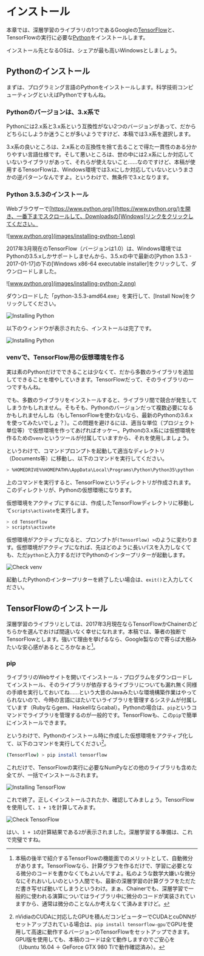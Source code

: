 # インストール

本章では、深層学習のライブラリの1つであるGoogleの[TensorFlow](https://www.tensorflow.org/)と、TensorFlowの実行に必要な[Python](https://www.python.jp)をインストールします。

インストール先となるOSは、シェアが最も高いWindowsとしましょう。

## Pythonのインストール

まずは、プログラミング言語のPythonをインストールします。科学技術コンピューティングといえばPythonですもんね。

### Pythonのバージョンは、3.x系で

Pythonには2.x系と3.x系という互換性がない2つのバージョンがあって、だからどちらにしようか迷うことが多いようですけど、本稿では3.x系を選択します。

3.x系の良いところは、2.x系との互換性を捨て去ることで得た一貫性のある分かりやすい言語仕様です。そして悪いところは、世の中には2.x系にしか対応していないライブラリがあって、それらが使えないこと……なのですけど、本稿が使用するTensorFlowは、Windows環境では3.xにしか対応していないというまさかの逆パターンなんですよ。というわけで、無条件で3.xとなります。

### Python 3.5.3のインストール

Webブラウザーで[https://www.python.org/](https://www.python.org/)を開き、一番下までスクロールして、Downloadsの[Windows]リンクをクリックしてください。

![www.python.org](images/installing-python-1.png)

2017年3月現在のTensorFlow（バージョンは1.0）は、Windows環境ではPythonの3.5.xしかサポートしませんから、3.5.xの中で最新の[Python 3.5.3 - 2017-01-17]の下の[Windows x86-64 executable installer]をクリックして、ダウンロードしました。

![www.python.org](images/installing-python-2.png)

ダウンロードした「python-3.5.3-amd64.exe」を実行して、[Install Now]をクリックしてください。

![Installing Python](images/installing-python-3.png)

以下のウィンドウが表示されたら、インストールは完了です。

![Installing Python](images/installing-python-4.png)

### venvで、TensorFlow用の仮想環境を作る

実は素のPythonだけでできることは少なくて、だから多数のライブラリを追加してできることを増やしていきます。TensorFlowだって、そのライブラリの一つですもんね。

でも、多数のライブラリをインストールすると、ライブラリ間で競合が発生してしまうかもしれません。そもそも、Pythonのバージョンだって複数必要になるかもしれませんしね（もしTensorFlowを使わないなら、最新のPythonの3.6.xを使ってみたいでしょ？）。この問題を避けるには、適当な単位（プロジェクト単位等）で仮想環境を作ってあげればオッケー。Pythonの3.x系には仮想環境を作るための`venv`というツールが付属していますから、それを使用しましょう。

というわけで、コマンドプロンプトを起動して適当なディレクトリ（Documents等）に移動し、以下のコマンドを実行してください。

```bash
> %HOMEDRIVE%%HOMEPATH%\AppData\Local\Programs\Python\Python35\python -m venv TensorFlow
```

上のコマンドを実行すると、TensorFlowというディレクトリが作成されます。このディレクトリが、Pythonの仮想環境になります。

仮想環境をアクティブにするには、作成したTensorFlowディレクトリに移動して`scripts\activate`を実行します。

```bash
> cd TensorFlow
> scripts\activate
```

仮想環境がアクティブになると、プロンプトが`(TensorFlow) >`のように変わります。仮想環境がアクティブになれば、先ほどのように長いパスを入力しなくても、ただ`python`と入力するだけでPythonのインタープリターが起動します。

![Check venv](images/installing-python-5.png)

起動したPythonのインタープリターを終了したい場合は、`exit()`と入力してください。

## TensorFlowのインストール

深層学習のライブラリとしては、2017年3月現在ならTensorFlowかChainerのどちらかを選んでおけば間違いなく幸せになれます。本稿では、筆者の独断でTensorFlowとします。強いて理由を挙げるなら、Google製なので寄らば大樹みたいな安心感があるところかなぁと[^2]。

### pip

ライブラリのWebサイトを開いてインストール・プログラムをダウンロードしてインストール、そのライブラリが依存するライブラリについても漏れ無く同様の手順を実行しておいてね……という大昔のJavaみたいな環境構築作業はやってられないので、今時の言語にはたいていライブラリを管理するシステムが付属しています（Rubyならgem、Haskellならcabal）。Pythonの場合は、`pip`というコマンドでライブラリを管理するのが一般的です。TensorFlowも、この`pip`で簡単にインストールできます。

というわけで、Pythonのインストール時に作成した仮想環境をアクティブ化して、以下のコマンドを実行してください[^3]。

```bash
(TensorFlow) > pip install tensorflow
```

これだけで、TensorFlowの実行に必要なNumPyなどの他のライブラリも含めた全てが、一括でインストールされます。

![Installing TensorFlow](images/installing-tensorflow-1.png)

これで終了。正しくインストールされたか、確認してみましょう。TensorFlowを使用して、`1 + 1`を計算してみます。

![Check TensorFlow](images/installing-tensorflow-2.png)

はい、`1 + 1`の計算結果である`2`が表示されました。深層学習する準備は、これで完璧ですね。

[^2]: 本稿の後半で紹介するTensorFlowの機能面でのメリットとして、自動微分があります。TensorFlowなら、計算グラフを作るだけで、学習に必要となる微分のコードを書かなくてもよいんですよ。私のような数学大嫌いな微分なにそれおいしいのという人間でも、最新の深層学習の計算グラフをただただ書き写せば動いてしまうというわけ。まぁ、Chainerでも、深層学習で一般的に使われる演算についてはライブラリ中に微分のコードが実装されていますから、通常は微分のことなんか考えなくて済みますけど。

[^3]: nVidiaのCUDAに対応したGPUを積んだコンピューターでCUDAとcuDNNがセットアップされている場合は、`pip install tensorflow-gpu`でGPUを使用して高速に動作するバージョンのTensorFlowをセットアップできます。GPU版を使用しても、本稿のコードは全て動作しますのでご安心を（Ubuntu 16.04 ＋ GeForce GTX 980 Tiで動作確認済み）。
